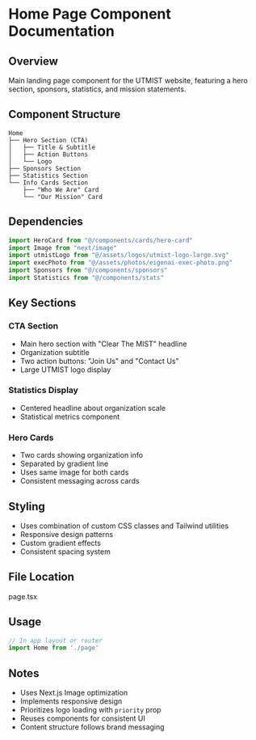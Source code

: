 # Home Page Component Documentation

## Overview
Main landing page component for the UTMIST website, featuring a hero section, sponsors, statistics, and mission statements.

## Component Structure
```
Home
├── Hero Section (CTA)
│   ├── Title & Subtitle
│   ├── Action Buttons
│   └── Logo
├── Sponsors Section
├── Statistics Section
└── Info Cards Section
    ├── "Who We Are" Card
    └── "Our Mission" Card
```

## Dependencies
```typescript
import HeroCard from "@/components/cards/hero-card"
import Image from "next/image"
import utmistLogo from "@/assets/logos/utmist-logo-large.svg"
import execPhoto from "@/assets/photos/eigenai-exec-photo.png"
import Sponsors from "@/components/sponsors"
import Statistics from "@/components/stats"
```

## Key Sections

### CTA Section
- Main hero section with "Clear The MIST" headline
- Organization subtitle
- Two action buttons: "Join Us" and "Contact Us"
- Large UTMIST logo display

### Statistics Display
- Centered headline about organization scale
- Statistical metrics component

### Hero Cards
- Two cards showing organization info
- Separated by gradient line
- Uses same image for both cards
- Consistent messaging across cards

## Styling
- Uses combination of custom CSS classes and Tailwind utilities
- Responsive design patterns
- Custom gradient effects
- Consistent spacing system

## File Location
page.tsx

## Usage
```typescript
// In app layout or router
import Home from './page'
```

## Notes
- Uses Next.js Image optimization
- Implements responsive design
- Prioritizes logo loading with `priority` prop
- Reuses components for consistent UI
- Content structure follows brand messaging